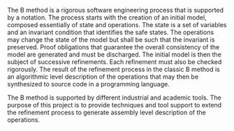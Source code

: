 The B method is a rigorous software engineering process that is supported by a notation. The process starts with the creation of an initial model, composed essentially of state and operations. The state is a set of variables and an invariant condition that identifies the safe states. The operations may change the state of the model but shall be such that the invariant is preserved. Proof obligations that guarantee the overall consistency of the model are generated and must be discharged. The initial model is then the subject of successive refinements. Each refinement must also be checked rigorously. The result of the refinement process in the classic B method is an algorithmic level description of the operations that may then be synthesized to source code in a programming language.

The B method is supported by different industrial and academic tools. The purpose of this project is to provide techniques and tool support to extend the refinement process to generate assembly level description of the operations.